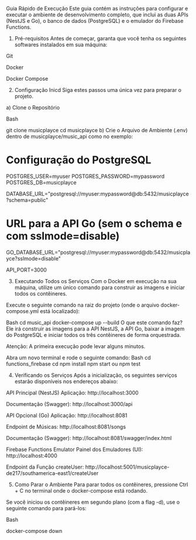 Guia Rápido de Execução
Este guia contém as instruções para configurar e executar o ambiente de desenvolvimento completo, que inclui as duas APIs (NestJS e Go), o banco de dados (PostgreSQL) e o emulador do Firebase Functions.

1. Pré-requisitos
Antes de começar, garanta que você tenha os seguintes softwares instalados em sua máquina:

Git

Docker

Docker Compose

2. Configuração Inicd
Siga estes passos uma única vez para preparar o projeto.

a) Clone o Repositório

Bash

git clone musicplayce
cd musicplayce
b) Crie o Arquivo de Ambiente (.env) dentro de musicplayce/music_api como no exemplo: 

# Configuração do PostgreSQL
POSTGRES_USER=myuser
POSTGRES_PASSWORD=mypassword
POSTGRES_DB=musicplayce

DATABASE_URL="postgresql://myuser:mypassword@db:5432/musicplayce?schema=public"

# URL para a API Go (sem o schema e com sslmode=disable)
GO_DATABASE_URL="postgresql://myuser:mypassword@db:5432/musicplayce?sslmode=disable"

API_PORT=3000

3. Executando Todos os Serviços
Com o Docker em execução na sua máquina, utilize um único comando para construir as imagens e iniciar todos os contêineres.

Execute o seguinte comando na raiz do projeto (onde o arquivo docker-compose.yml está localizado):

Bash
cd music_api
docker-compose up --build
O que este comando faz? Ele irá construir as imagens para a API NestJS, a API Go, baixar a imagem do PostgreSQL e iniciar todos os três contêineres de forma orquestrada.

Atenção: A primeira execução pode levar alguns minutos.

Abra um novo terminal e rode o seguinte comando:
Bash
cd functions_firebase
cd npm install
npm start ou npm test

4. Verificando os Serviços
Após a inicialização, os seguintes serviços estarão disponíveis nos endereços abaixo:

API Principal (NestJS)
Aplicação: http://localhost:3000

Documentação (Swagger): http://localhost:3000/api

API Opcional (Go)
Aplicação: http://localhost:8081

Endpoint de Músicas: http://localhost:8081/songs

Documentação (Swagger): http://localhost:8081/swagger/index.html

Firebase Functions Emulator
Painel dos Emuladores (UI): http://localhost:4000

Endpoint da Função createUser:  http://localhost:5001/musicplayce-de217/southamerica-east1/createUser

5. Como Parar o Ambiente
Para parar todos os contêineres, pressione Ctrl + C no terminal onde o docker-compose está rodando.

Se você iniciou os contêineres em segundo plano (com a flag -d), use o seguinte comando para pará-los:

Bash

docker-compose down